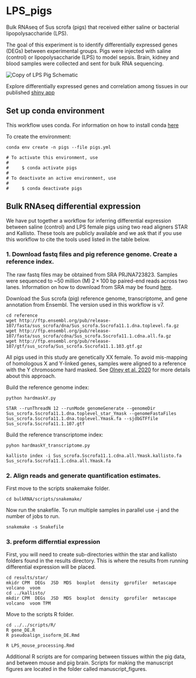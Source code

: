 # LPS_pigs
Bulk RNAseq of Sus scrofa (pigs) that received either saline or bacterial lipopolysaccharide (LPS).

The goal of this experiment is to identify differentially expressed genes (DEGs) between experimental groups.  Pigs were injected with saline (control) or lipopolysaccharide (LPS) to model sepsis.  Brain, kidney and blood samples were collected and sent for bulk RNA sequencing.

![Copy of LPS Pig Schematic](https://github.com/fryerlab/LPS_pigs/assets/106278420/500135c5-08bd-4258-b4ae-001ad2681cdf)


Explore differentially expressed genes and correlation among tissues in our published [shiny app](https://fryerlab.shinyapps.io/LPS_pigs/)


## Set up conda environment
This workflow uses conda. For information on how to install conda [here](https://docs.conda.io/projects/conda/en/latest/user-guide/index.html)

To create the environment:
```
conda env create -n pigs --file pigs.yml

# To activate this environment, use
#
#     $ conda activate pigs
#
# To deactivate an active environment, use
#
#     $ conda deactivate pigs

```
## Bulk RNAseq differential expression
We have put together a workflow for inferring differential expression between saline (control) and LPS female pigs using two read aligners STAR and Kallisto. These tools are publicly available and we ask that if you use this workflow to cite the tools used listed in the table below. 

### 1. Download fastq files and pig reference genome. Create a reference index. 
The raw fastq files may be obtained from SRA PRJNA723823. Samples were sequenced to ~50 million (M) 2 × 100 bp paired-end reads across two lanes. Information on how to download from SRA may be found [here](https://www.ncbi.nlm.nih.gov/sra/docs/sradownload/). 

Download the Sus scrofa (pig) reference genome, transcriptome, and gene annotation from Ensembl. The version used in this workflow is v7. 
```
cd reference
wget http://ftp.ensembl.org/pub/release-107/fasta/sus_scrofa/dna/Sus_scrofa.Sscrofa11.1.dna.toplevel.fa.gz
wget http://ftp.ensembl.org/pub/release-107/fasta/sus_scrofa/cdna/Sus_scrofa.Sscrofa11.1.cdna.all.fa.gz
wget http://ftp.ensembl.org/pub/release-107/gtf/sus_scrofa/Sus_scrofa.Sscrofa11.1.103.gtf.gz 
```

All pigs used in this study are genetically XX female. To avoid mis-mapping of homologous X and Y-linked genes, samples were aligned to a reference with the Y chromosome hard masked. See [Olney et al. 2020](https://bsd.biomedcentral.com/articles/10.1186/s13293-020-00312-9) for more details about this approach. 

Build the reference genome index:
```
python hardmaskY.py

STAR --runThreadN 12 --runMode genomeGenerate --genomeDir Sus_scrofa.Sscrofa11.1.dna.toplevel_star_Ymask --genomeFastaFiles Sus_scrofa.Sscrofa11.1.dna.toplevel.Ymask.fa --sjdbGTFfile Sus_scrofa.Sscrofa11.1.107.gtf
```

Build the reference transcriptome index:

```
pyhon hardmaskY_transcriptome.py

kallisto index -i Sus_scrofa.Sscrofa11.1.cdna.all.Ymask.kallisto.fa Sus_scrofa.Sscrofa11.1.cdna.all.Ymask.fa
```

### 2. Align reads and generate quantification estimates.
First move to the scripts snakemake folder.
```
cd bulkRNA/scripts/snakemake/
```
Now run the snakefile. To run multiple samples in parallel use -j and the number of jobs to run.
```
snakemake -s Snakefile
```

### 3. preform differntial expression
First, you will need to create sub-directories within the star and kallisto folders found in the results directory. This is where the results from running differential expression will be placed. 
```
cd results/star/
mkidr CPM  DEGs  JSD  MDS  boxplot  density  gprofiler  metascape  volcano  voom
cd ../kallisto/
mkdir CPM  DEGs  JSD  MDS  boxplot  density  gprofiler  metascape  volcano  voom TPM
```
Move to the scripts R folder.
```
cd ../../scripts/R/
R gene_DE.R
R pseudoalign_isoform_DE.Rmd
```

`R LPS_mouse_processing.Rmd`

Additional R scripts are for comparing between tissues within the pig data,  and between mouse and pig brain. Scripts for making the manuscript figures are located in the folder called manuscript_figures.

